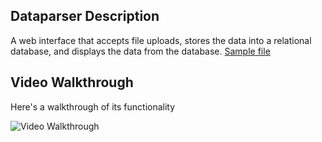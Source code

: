 ## Dataparser Description
A web interface that accepts file uploads, stores the data into a relational database, and displays the data from the database.
[Sample file](http://res.cloudinary.com/danlau168/raw/upload/v1467527878/customer_shipping_addresses_qlnqj6.csv)

## Video Walkthrough 

Here's a walkthrough of its functionality

<img src='http://res.cloudinary.com/danlau168/image/upload/v1467508726/dataparser_gvpmj0.gif' title='Video Walkthrough' width='' alt='Video Walkthrough' />